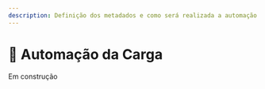 ```yaml
---
description: Definição dos metadados e como será realizada a automação da carga dos dados
---
```


# 🤖 Automação da Carga

Em construção
